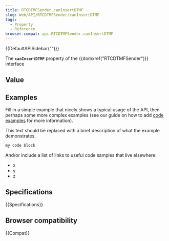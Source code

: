 ```yaml
---
title: RTCDTMFSender.canInsertDTMF
slug: Web/API/RTCDTMFSender/canInsertDTMF
tags:
  - Property
  - Reference
browser-compat: api.RTCDTMFSender.canInsertDTMF
---
```

{{DefaultAPISidebar("")}}

The **`canInsertDTMF`** property of the {{domxref("RTCDTMFSender")}} interface 

## Value



## Examples

Fill in a simple example that nicely shows a typical usage of the API, then perhaps some more complex examples (see our guide on how to add [code examples](/en-US/docs/MDN/Contribute/Structures/Code_examples) for more information).

This text should be replaced with a brief description of what the example demonstrates.

```js
my code block
```

And/or include a list of links to useful code samples that live elsewhere:

*   x
*   y
*   z

## Specifications

{{Specifications}}

## Browser compatibility

{{Compat}}


